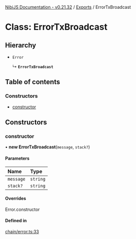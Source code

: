 [NibiJS Documentation - v0.21.32](../intro.md) / [Exports](../modules.md) / ErrorTxBroadcast

# Class: ErrorTxBroadcast

## Hierarchy

- `Error`

  ↳ **`ErrorTxBroadcast`**

## Table of contents

### Constructors

- [constructor](ErrorTxBroadcast.md#constructor)

## Constructors

### constructor

• **new ErrorTxBroadcast**(`message`, `stack?`)

#### Parameters

| Name      | Type     |
| :-------- | :------- |
| `message` | `string` |
| `stack?`  | `string` |

#### Overrides

Error.constructor

#### Defined in

[chain/error.ts:33](https://github.com/NibiruChain/ts-sdk/blob/d147d43/packages/nibijs/src/chain/error.ts#L33)
